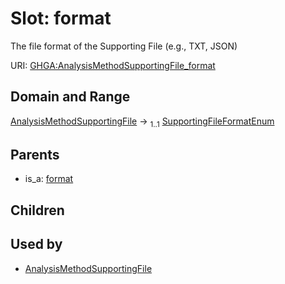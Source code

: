 
# Slot: format


The file format of the Supporting File (e.g., TXT, JSON)

URI: [GHGA:AnalysisMethodSupportingFile_format](https://w3id.org/GHGA/AnalysisMethodSupportingFile_format)


## Domain and Range

[AnalysisMethodSupportingFile](AnalysisMethodSupportingFile.md) &#8594;  <sub>1..1</sub> [SupportingFileFormatEnum](SupportingFileFormatEnum.md)

## Parents

 *  is_a: [format](format.md)

## Children


## Used by

 * [AnalysisMethodSupportingFile](AnalysisMethodSupportingFile.md)

